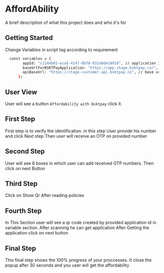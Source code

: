 
# AffordAbility

A brief description of what this project does and who it's for


## Getting Started

Change Variables in script tag according to requirement

```bash
  const variables = {
        appId: "c114eb01-eca5-4147-8bf8-032a0de1891d", // application Id for getting qr code
        baseUrlForBSKTPayApplication: "https://app.stage.bsktpay.co/", // base url of iframe application
        apiBaseUrl: "https://stage-customer.api.bsktpay.co", // base url for affordability api
      };
```
    
## User View 

User will see a button `Affordability with bsktpay` click it.
## First Step

First step is to verify the identification. in this step User provide his number and click Next step Then user will receive an OTP on provided number
## Second Step

User will see 6 boxes in which user can add received OTP numbers. Then click on next Button 
## Third Step
Click on Show Qr After reading policies
## Fourth Step

In This Section user will see a qr code created by provided application id in variable section. 
After scanning he can get application 
After Getting the application click on next button
## Final Step

This final step shows the 100% progress of your proccesses. It close the popup after 30 seconds and you user will get the affordability 
